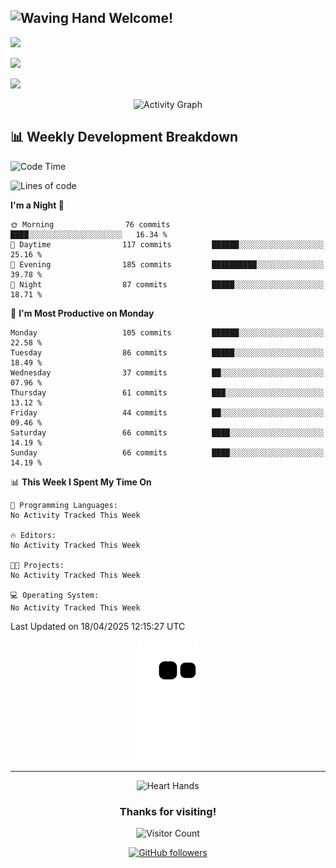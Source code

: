 ## <img src="https://raw.githubusercontent.com/Tarikul-Islam-Anik/Animated-Fluent-Emojis/master/Emojis/Hand%20gestures/Waving%20Hand.png" alt="Waving Hand" width="25" height="25" /> Welcome!

<div>

  ![](https://github-readme-streak-stats.herokuapp.com/?user=feelixs&theme=radical)
  
  ![](https://github-readme-stats.vercel.app/api?username=feelixs&show_icons=true&theme=radical)

  ![](https://github-readme-stats.vercel.app/api/top-langs/?username=feelixs&layout=compact&theme=radical)

</div>

<div align="center">
  
![Activity Graph](https://activity-graph.herokuapp.com/graph?username=feelixs&theme=react-dark)

</div>


## 📊 Weekly Development Breakdown

<!--START_SECTION:waka-->
![Code Time](http://img.shields.io/badge/Code%20Time-0%20secs-blue)

![Lines of code](https://img.shields.io/badge/From%20Hello%20World%20I%27ve%20Written-11.8%20thousand%20lines%20of%20code-blue)

**I'm a Night 🦉** 

```text
🌞 Morning                76 commits          ████░░░░░░░░░░░░░░░░░░░░░   16.34 % 
🌆 Daytime                117 commits         ██████░░░░░░░░░░░░░░░░░░░   25.16 % 
🌃 Evening                185 commits         ██████████░░░░░░░░░░░░░░░   39.78 % 
🌙 Night                  87 commits          █████░░░░░░░░░░░░░░░░░░░░   18.71 % 
```
📅 **I'm Most Productive on Monday** 

```text
Monday                   105 commits         ██████░░░░░░░░░░░░░░░░░░░   22.58 % 
Tuesday                  86 commits          █████░░░░░░░░░░░░░░░░░░░░   18.49 % 
Wednesday                37 commits          ██░░░░░░░░░░░░░░░░░░░░░░░   07.96 % 
Thursday                 61 commits          ███░░░░░░░░░░░░░░░░░░░░░░   13.12 % 
Friday                   44 commits          ██░░░░░░░░░░░░░░░░░░░░░░░   09.46 % 
Saturday                 66 commits          ████░░░░░░░░░░░░░░░░░░░░░   14.19 % 
Sunday                   66 commits          ████░░░░░░░░░░░░░░░░░░░░░   14.19 % 
```


📊 **This Week I Spent My Time On** 

```text
💬 Programming Languages: 
No Activity Tracked This Week

🔥 Editors: 
No Activity Tracked This Week

🐱‍💻 Projects: 
No Activity Tracked This Week

💻 Operating System: 
No Activity Tracked This Week
```


 Last Updated on 18/04/2025 12:15:27 UTC
<!--END_SECTION:waka-->

<!-- Interactive Snake Game -->
<div align="center">

  <img src="https://github.com/feelixs/feelixs/blob/output/github-contribution-grid-snake.svg" alt="snake eating contributions">

</div>

---

<div align="center">
  <img src="https://raw.githubusercontent.com/Tarikul-Islam-Anik/Animated-Fluent-Emojis/master/Emojis/Hand%20gestures/Heart%20Hands.png" alt="Heart Hands" width="25" height="25">
  
  ### Thanks for visiting!
  
  ![Visitor Count](https://profile-counter.glitch.me/feelixs/count.svg)

</div>

<div align="center">

[![GitHub followers](https://img.shields.io/github/followers/feelixs?style=social)](https://github.com/feelixs)

</div>